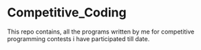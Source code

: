 # Competitive_Coding

This repo contains, all the programs written by me for competitive programming contests i have participated till date.
